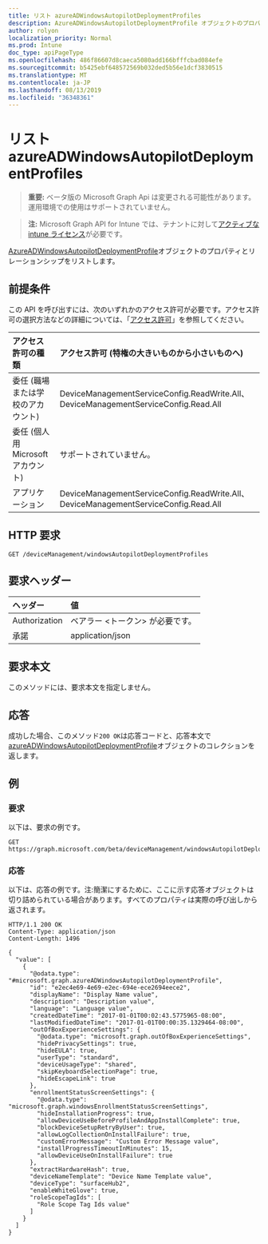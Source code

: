 ```yaml
---
title: リスト azureADWindowsAutopilotDeploymentProfiles
description: AzureADWindowsAutopilotDeploymentProfile オブジェクトのプロパティとリレーションシップをリストします。
author: rolyon
localization_priority: Normal
ms.prod: Intune
doc_type: apiPageType
ms.openlocfilehash: 486f86607d8caeca5080add166bfffcbad084efe
ms.sourcegitcommit: b5425ebf648572569b032ded5b56e1dcf3830515
ms.translationtype: MT
ms.contentlocale: ja-JP
ms.lasthandoff: 08/13/2019
ms.locfileid: "36348361"
---
```

# <a name="list-azureadwindowsautopilotdeploymentprofiles"></a>リスト azureADWindowsAutopilotDeploymentProfiles

> **重要:** ベータ版の Microsoft Graph Api は変更される可能性があります。運用環境での使用はサポートされていません。

> **注:** Microsoft Graph API for Intune では、テナントに対して[アクティブな intune ライセンス](https://go.microsoft.com/fwlink/?linkid=839381)が必要です。

[AzureADWindowsAutopilotDeploymentProfile](../resources/intune-enrollment-azureadwindowsautopilotdeploymentprofile.md)オブジェクトのプロパティとリレーションシップをリストします。

## <a name="prerequisites"></a>前提条件
この API を呼び出すには、次のいずれかのアクセス許可が必要です。アクセス許可の選択方法などの詳細については、「[アクセス許可](/graph/permissions-reference)」を参照してください。

|アクセス許可の種類|アクセス許可 (特権の大きいものから小さいものへ)|
|:---|:---|
|委任 (職場または学校のアカウント)|DeviceManagementServiceConfig.ReadWrite.All、DeviceManagementServiceConfig.Read.All|
|委任 (個人用 Microsoft アカウント)|サポートされていません。|
|アプリケーション|DeviceManagementServiceConfig.ReadWrite.All、DeviceManagementServiceConfig.Read.All|

## <a name="http-request"></a>HTTP 要求
<!-- {
  "blockType": "ignored"
}
-->
``` http
GET /deviceManagement/windowsAutopilotDeploymentProfiles
```

## <a name="request-headers"></a>要求ヘッダー
|ヘッダー|値|
|:---|:---|
|Authorization|ベアラー &lt;トークン&gt; が必要です。|
|承諾|application/json|

## <a name="request-body"></a>要求本文
このメソッドには、要求本文を指定しません。

## <a name="response"></a>応答
成功した場合、このメソッド`200 OK`は応答コードと、応答本文で[azureADWindowsAutopilotDeploymentProfile](../resources/intune-enrollment-azureadwindowsautopilotdeploymentprofile.md)オブジェクトのコレクションを返します。

## <a name="example"></a>例

### <a name="request"></a>要求
以下は、要求の例です。
``` http
GET https://graph.microsoft.com/beta/deviceManagement/windowsAutopilotDeploymentProfiles
```

### <a name="response"></a>応答
以下は、応答の例です。注:簡潔にするために、ここに示す応答オブジェクトは切り詰められている場合があります。すべてのプロパティは実際の呼び出しから返されます。
``` http
HTTP/1.1 200 OK
Content-Type: application/json
Content-Length: 1496

{
  "value": [
    {
      "@odata.type": "#microsoft.graph.azureADWindowsAutopilotDeploymentProfile",
      "id": "e2ec4e69-4e69-e2ec-694e-ece2694eece2",
      "displayName": "Display Name value",
      "description": "Description value",
      "language": "Language value",
      "createdDateTime": "2017-01-01T00:02:43.5775965-08:00",
      "lastModifiedDateTime": "2017-01-01T00:00:35.1329464-08:00",
      "outOfBoxExperienceSettings": {
        "@odata.type": "microsoft.graph.outOfBoxExperienceSettings",
        "hidePrivacySettings": true,
        "hideEULA": true,
        "userType": "standard",
        "deviceUsageType": "shared",
        "skipKeyboardSelectionPage": true,
        "hideEscapeLink": true
      },
      "enrollmentStatusScreenSettings": {
        "@odata.type": "microsoft.graph.windowsEnrollmentStatusScreenSettings",
        "hideInstallationProgress": true,
        "allowDeviceUseBeforeProfileAndAppInstallComplete": true,
        "blockDeviceSetupRetryByUser": true,
        "allowLogCollectionOnInstallFailure": true,
        "customErrorMessage": "Custom Error Message value",
        "installProgressTimeoutInMinutes": 15,
        "allowDeviceUseOnInstallFailure": true
      },
      "extractHardwareHash": true,
      "deviceNameTemplate": "Device Name Template value",
      "deviceType": "surfaceHub2",
      "enableWhiteGlove": true,
      "roleScopeTagIds": [
        "Role Scope Tag Ids value"
      ]
    }
  ]
}
```






